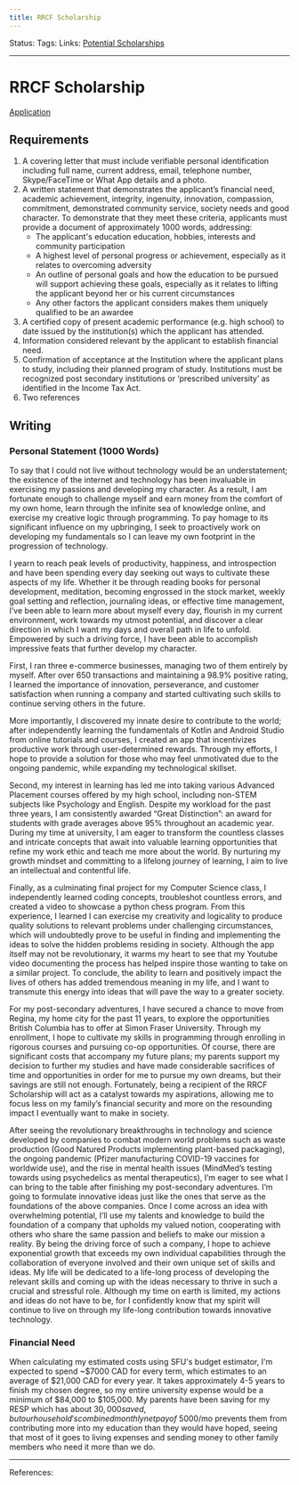 ```yaml
---
title: RRCF Scholarship
---
```

Status:
Tags:
Links: [Potential Scholarships](out/potential-scholarships.md)
___
# RRCF Scholarship
[Application](https://form.123formbuilder.com/sfnew.php?s=5166349&loadsubm=x60a03fbcc2af98.44251601&targetAction=saveForLater)

## Requirements
1.  A covering letter that must include verifiable personal identification including full name, current address, email, telephone number, Skype/FaceTime or What App details and a photo.  
2.  A written statement that demonstrates the applicant’s financial need, academic achievement, integrity, ingenuity, innovation, compassion, commitment, demonstrated community service, society needs and good character. To demonstrate that they meet these criteria, applicants must provide a document of approximately 1000 words, addressing:  
    - The applicant's education education, hobbies, interests and community participation  
    - A highest level of personal progress or achievement, especially as it relates to overcoming adversity  
    - An outline of personal goals and how the education to be pursued will support achieving these goals, especially as it relates to lifting the applicant beyond her or his current circumstances  
    - Any other factors the applicant considers makes them uniquely qualified to be an awardee  
3.  A certified copy of present academic performance (e.g. high school) to date issued by the institution(s) which the applicant has attended.  
4.  Information considered relevant by the applicant to establish financial need.  
5.  Confirmation of acceptance at the Institution where the applicant plans to study, including their planned program of study. Institutions must be recognized post secondary institutions or ‘prescribed university’ as identified in the Income Tax Act. 
6.  Two references
## Writing
### Personal Statement (1000 Words)
To say that I could not live without technology would be an understatement; the existence of the internet and technology has been invaluable in exercising my passions and developing my character. As a result, I am fortunate enough to challenge myself and earn money from the comfort of my own home, learn through the infinite sea of knowledge online, and exercise my creative logic through programming. To pay homage to its significant influence on my upbringing, I seek to proactively work on developing my fundamentals so I can leave my own footprint in the progression of technology. 

I yearn to reach peak levels of productivity, happiness, and introspection and have been spending every day seeking out ways to cultivate these aspects of my life. Whether it be through reading books for personal development, meditation, becoming engrossed in the stock market, weekly goal setting and reflection, journaling ideas, or effective time management, I’ve been able to learn more about myself every day, flourish in my current environment, work towards my utmost potential, and discover a clear direction in which I want my days and overall path in life to unfold. Empowered by such a driving force, I have been able to accomplish impressive feats that further develop my character.

First, I ran three e-commerce businesses, managing two of them entirely by myself. After over 650 transactions and maintaining a 98.9% positive rating, I learned the importance of innovation, perseverance, and customer satisfaction when running a company and started cultivating such skills to continue serving others in the future.

More importantly, I discovered my innate desire to contribute to the world; after independently learning the fundamentals of Kotlin and Android Studio from online tutorials and courses, I created an app that incentivizes productive work through user-determined rewards. Through my efforts, I hope to provide a solution for those who may feel unmotivated due to the ongoing pandemic, while expanding my technological skillset.

Second, my interest in learning has led me into taking various Advanced Placement courses offered by my high school, including non-STEM subjects like Psychology and English. Despite my workload for the past three years, I am consistently awarded “Great Distinction”: an award for students with grade averages above 95% throughout an academic year. During my time at university, I am eager to transform the countless classes and intricate concepts that await into valuable learning opportunities that refine my work ethic and teach me more about the world. By nurturing my growth mindset and committing to a lifelong journey of learning, I aim to live an intellectual and contentful life.

Finally, as a culminating final project for my Computer Science class, I independently learned coding concepts, troubleshot countless errors, and created a video to showcase a python chess program. From this experience, I learned I can exercise my creativity and logicality to produce quality solutions to relevant problems under challenging circumstances, which will undoubtedly prove to be useful in finding and implementing the ideas to solve the hidden problems residing in society. Although the app itself may not be revolutionary, it warms my heart to see that my Youtube video documenting the process has helped inspire those wanting to take on a similar project. To conclude, the ability to learn and positively impact the lives of others has added tremendous meaning in my life, and I want to transmute this energy into ideas that will pave the way to a greater society.

For my post-secondary adventures, I have secured a chance to move from Regina, my home city for the past 11 years, to explore the opportunities British Columbia has to offer at Simon Fraser University. Through my enrollment, I hope to cultivate my skills in programming through enrolling in rigorous courses and pursuing co-op opportunities. Of course, there are significant costs that accompany my future plans; my parents support my decision to further my studies and have made considerable sacrifices of time and opportunities in order for me to pursue my own dreams, but their savings are still not enough. Fortunately, being a recipient of the RRCF Scholarship will act as a catalyst towards my aspirations, allowing me to focus less on my family’s financial security and more on the resounding impact I eventually want to make in society.

After seeing the revolutionary breakthroughs in technology and science developed by companies to combat modern world problems such as waste production (Good Natured Products implementing plant-based packaging), the ongoing pandemic (Pfizer manufacturing COVID-19 vaccines for worldwide use), and the rise in mental health issues (MindMed’s testing towards using psychedelics as mental therapeutics), I’m eager to see what I can bring to the table after finishing my post-secondary adventures. I’m going to formulate innovative ideas just like the ones that serve as the foundations of the above companies. Once I come across an idea with overwhelming potential, I’ll use my talents and knowledge to build the foundation of a company that upholds my valued notion, cooperating with others who share the same passion and beliefs to make our mission a reality. By being the driving force of such a company, I hope to achieve exponential growth that exceeds my own individual capabilities through the collaboration of everyone involved and their own unique set of skills and ideas. My life will be dedicated to a life-long process of developing the relevant skills and coming up with the ideas necessary to thrive in such a crucial and stressful role. Although my time on earth is limited, my actions and ideas do not have to be, for I confidently know that my spirit will continue to live on through my life-long contribution towards innovative technology.

### Financial Need
When calculating my estimated costs using SFU's budget estimator, I'm expected to spend ~$7000 CAD for every term, which estimates to an average of $21,000 CAD for every year. It takes approximately 4-5 years to finish my chosen degree, so my entire university expense would be a minimum of $84,000 to $105,000. My parents have been saving for my RESP which has about $30,000 saved, but our household's combined monthly net pay of ~$5000/mo prevents them from contributing more into my education than they would have hoped, seeing that most of it goes to living expenses and sending money to other family members who need it more than we do.
___
References: